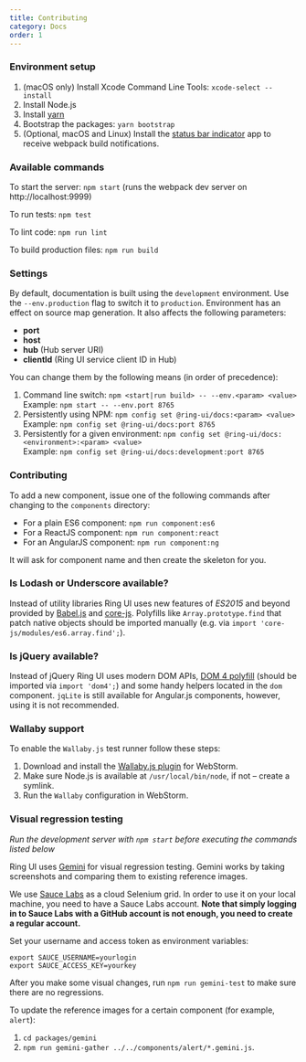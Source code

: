 ```yaml
---
title: Contributing
category: Docs
order: 1
---
```


### Environment setup

1. (macOS only) Install Xcode Command Line Tools: `xcode-select --install`
2. Install Node.js
3. Install [yarn](http://yarnpkg.cn/en/docs/install)
4. Bootstrap the packages: `yarn bootstrap`
5. (Optional, macOS and Linux) Install the [status bar indicator](https://github.com/roman01la/anybar-webpack#known-apps) app to receive webpack build notifications.

### Available commands

To start the server: `npm start` (runs the webpack dev server on http://localhost:9999)

To run tests: `npm test`

To lint code: `npm run lint`

To build production files: `npm run build`

### Settings

By default, documentation is built using the `development` environment. Use the `--env.production` flag to switch it to `production`. Environment has an effect on source map generation. It also affects the following parameters:

 * **port**
 * **host**
 * **hub** (Hub server URI)
 * **clientId** (Ring UI service client ID in Hub)

You can change them by the following means (in order of precedence):

1. Command line switch: `npm <start|run build> -- --env.<param> <value>`
Example: `npm start -- --env.port 8765`
2. Persistently using NPM: `npm config set @ring-ui/docs:<param> <value>`
Example: `npm config set @ring-ui/docs:port 8765`
3. Persistently for a given environment: `npm config set @ring-ui/docs:<environment>:<param> <value>`  
Example: `npm config set @ring-ui/docs:development:port 8765`

### Contributing

To add a new component, issue one of the following commands after changing to the `components` directory:
  * For a plain ES6 component: `npm run component:es6`
  * For a ReactJS component: `npm run component:react`
  * For an AngularJS component: `npm run component:ng`
  
It will ask for component name and then create the skeleton for you.

### Is Lodash or Underscore available?

Instead of utility libraries Ring UI uses new features of *ES2015* and beyond provided by [Babel.js](https://babeljs.io) and [core-js](https://github.com/zloirock/core-js/). Polyfills like `Array.prototype.find` that patch native objects should be imported manually (e.g. via `import 'core-js/modules/es6.array.find';`).

### Is jQuery available?

Instead of jQuery Ring UI uses modern DOM APIs, [DOM 4 polyfill](https://github.com/WebReflection/dom4) (should be imported via `import 'dom4';`) and some handy helpers located in the `dom` component. `jqLite` is still available for Angular.js components, however, using it is not recommended.

### Wallaby support

To enable the `Wallaby.js` test runner follow these steps:
 
1. Download and install the [Wallaby.js plugin](http://wallabyjs.com/) for WebStorm.
2. Make sure Node.js is available at `/usr/local/bin/node`, if not – create a symlink.  
3. Run the `Wallaby` configuration in WebStorm.

### Visual regression testing

*Run the development server with `npm start` before executing the commands listed below*

Ring UI uses [Gemini](https://ru.bem.info/tools/testing/gemini) for visual regression testing. Gemini works by taking screenshots and comparing them to existing reference images. 

We use [Sauce Labs](https://saucelabs.com/) as a cloud Selenium grid. In order to use it on your local machine, you need to have a Sauce Labs account. **Note that simply logging in to Sauce Labs with a GitHub account is not enough, you need to create a regular account.** 

Set your username and access token as environment variables:
```
export SAUCE_USERNAME=yourlogin
export SAUCE_ACCESS_KEY=yourkey
```

After you make some visual changes, run `npm run gemini-test` to make sure there are no regressions.

To update the reference images for a certain component (for example, `alert`):

1. `cd packages/gemini`
2. `npm run gemini-gather ../../components/alert/*.gemini.js`.
